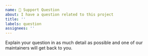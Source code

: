 ```yaml
---
name: 🙋 Support Question
about: I have a question related to this project
title: ''
labels: question
assignees: ''
---
```


Explain your question in as much detail as possible and one of our maintainers will get back to you.
